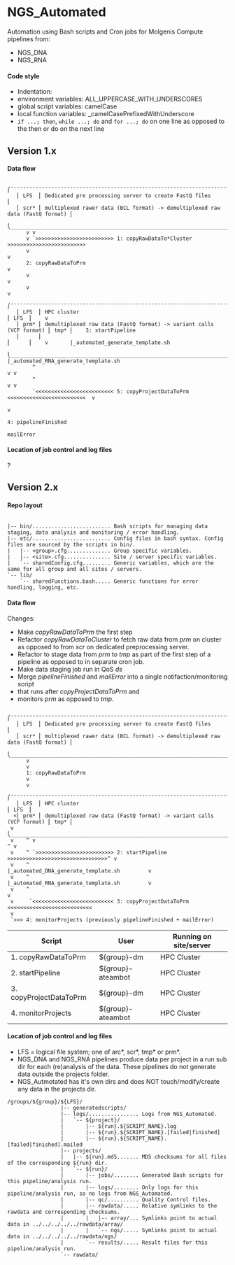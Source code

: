 # NGS_Automated

Automation using Bash scripts and Cron jobs for Molgenis Compute pipelines from:
 - NGS_DNA
 - NGS_RNA

#### Code style

- Indentation: <TABS>
- environment variables: ALL\_UPPERCASE\_WITH\_UNDERSCORES
- global script variables: camelCase
- local function variables: _camelCasePrefixedWithUnderscore
- `if ...; then`, `while ...; do` and `for ...; do` on one line as opposed to the then or do on the next line

## Version 1.x

#### Data flow

```
   ⎛¯¯¯¯¯¯¯¯¯¯¯¯¯¯¯¯¯¯¯¯¯¯¯¯¯¯¯¯¯¯¯¯¯¯¯¯¯¯¯¯¯¯¯¯¯¯¯¯¯¯¯¯¯¯¯¯¯¯¯¯¯¯¯¯¯¯¯¯¯¯¯¯¯¯¯¯¯¯¯¯¯¯¯¯¯¯⎞
   ⎜ LFS  ⎜ Dedicated pre processing server to create FastQ files                        ⎜
   ⎜ scr* ⎜ multiplexed rawer data (BCL format) -> demultiplexed raw data (FastQ format) ⎜
   ⎝______________________________________________________________________________________⎠
      v v                                                                           
      v `>>>>>>>>>>>>>>>>>>>>>>>>> 1: copyRawDataTo*Cluster >>>>>>>>>>>>>>>>>>>>>>>>>
      v                                                                              v
      2: copyRawDataToPrm                                                            v
      v                                                                              v
      v                                                                              v
   ⎛¯¯¯¯¯¯¯¯¯¯¯¯¯¯¯¯¯¯¯¯¯¯¯¯¯¯¯¯¯¯¯¯¯¯¯¯¯¯¯¯¯¯¯¯¯¯¯¯¯¯¯¯¯¯¯¯¯¯¯¯¯¯¯¯¯¯¯¯¯¯¯¯¯¯¯¯¯¯¯¯¯¯¯¯⎞>>>>>
   ⎜ LFS  ⎜ HPC cluster                                                         ⎜ LFS  ⎜    v
   ⎜ prm* ⎜ demultiplexed raw data (FastQ format) -> variant calls (VCF format) ⎜ tmp* ⎜    3: startPipeline
   ⎜      ⎜                                                                     ⎜      ⎜    v       |_automated_generate_template.sh
   ⎝____________________________________________________________________________________⎠<<<<<       |_automated_RNA_generate_template.sh
        ^                                                                           v v
        ^                                                                           v v
        `<<<<<<<<<<<<<<<<<<<<<<<<< 5: copyProjectDataToPrm <<<<<<<<<<<<<<<<<<<<<<<<<  v
                                                                                      v
                                                                                      4: pipelineFinished
                                                                                         mailError
```

#### Location of job control and log files

?

## Version 2.x

#### Repo layout
```

|-- bin/......................... Bash scripts for managing data staging, data analysis and monitoring / error handling.
|-- etc/......................... Config files in bash syntax. Config files are sourced by the scripts in bin/.
|   |-- <group>.cfg.............. Group specific variables.
|   |-- <site>.cfg............... Site / server specific variables.
|   `-- sharedConfig.cfg......... Generic variables, which are the same for all group and all sites / servers.
`-- lib/
    `-- sharedFunctions.bash..... Generic functions for error handling, logging, etc.
```

#### Data flow

Changes:
 - Make _copyRawDataToPrm_ the first step
 - Refactor _copyRawDataToCluster_ to fetch raw data from _prm_ on cluster as opposed to from _scr_ on dedicated preprocessing server.
  - Refactor to stage data from _prm_ to _tmp_ as part of the first step of a pipeline as opposed to in separate cron job.
  - Make data staging job run in QoS _ds_
 - Merge _pipelineFinished_ and _mailError_ into a single notifaction/monitoring script
  - that runs after _copyProjectDataToPrm_ and
  - monitors _prm_ as opposed to _tmp_.

```
   ⎛¯¯¯¯¯¯¯¯¯¯¯¯¯¯¯¯¯¯¯¯¯¯¯¯¯¯¯¯¯¯¯¯¯¯¯¯¯¯¯¯¯¯¯¯¯¯¯¯¯¯¯¯¯¯¯¯¯¯¯¯¯¯¯¯¯¯¯¯¯¯¯¯¯¯¯¯¯¯¯¯¯¯¯¯¯¯⎞
   ⎜ LFS  ⎜ Dedicated pre processing server to create FastQ files                        ⎜
   ⎜ scr* ⎜ multiplexed rawer data (BCL format) -> demultiplexed raw data (FastQ format) ⎜
   ⎝______________________________________________________________________________________⎠
      v
      v
      1: copyRawDataToPrm
      v
      v
   ⎛¯¯¯¯¯¯¯¯¯¯¯¯¯¯¯¯¯¯¯¯¯¯¯¯¯¯¯¯¯¯¯¯¯¯¯¯¯¯¯¯¯¯¯¯¯¯¯¯¯¯¯¯¯¯¯¯¯¯¯¯¯¯¯¯¯¯¯¯¯¯¯¯¯¯¯¯¯¯¯¯¯¯¯¯⎞
   ⎜ LFS  ⎜ HPC cluster                                                         ⎜ LFS  ⎜
  <⎜ prm* ⎜ demultiplexed raw data (FastQ format) -> variant calls (VCF format) ⎜ tmp* ⎜
 v ⎝____________________________________________________________________________________⎠
 v    ^ v                                                                           ^ v
 v    ^ `>>>>>>>>>>>>>>>>>>>>>>>>> 2: startPipeline >>>>>>>>>>>>>>>>>>>>>>>>>>>>>>>>^ v
 v    ^                                  |_automated_DNA_generate_template.sh         v
 v    ^                                  |_automated_RNA_generate_template.sh         v
 v    ^                                                                               v
 v     `<<<<<<<<<<<<<<<<<<<<<<<<<< 3: copyProjectDataToPrm <<<<<<<<<<<<<<<<<<<<<<<<<<<
 v
 `>>> 4: monitorProjects (previously pipelineFinished + mailError)
```

|Script                  |User              |Running on site/server|
|------------------------|------------------|----------------------|
|1. copyRawDataToPrm     |${group}-dm       |HPC Cluster           |
|2. startPipeline        |${group}-ateambot |HPC Cluster           |
|3. copyProjectDataToPrm |${group}-dm       |HPC Cluster           |
|4. monitorProjects      |${group}-ateambot |HPC Cluster           |


#### Location of job control and log files

 - LFS = logical file system; one of arc*, scr*, tmp* or prm*.
 - NGS_DNA and NGS_RNA pipelines produce data per project in a run sub dir for each (re)analysis of the data.
   These pipelines do not generate data outside the projects folder.
 - NGS_Autmotated has it's own dirs and does NOT touch/modify/create any data in the projects dir.

```
/groups/${group}/${LFS}/
                 |-- generatedscripts/
                 |-- logs/................ Logs from NGS_Automated.
                 |   `-- ${project}/
                 |       |-- ${run}.${SCRIPT_NAME}.log
                 |       |-- ${run}.${SCRIPT_NAME}.[failed|finished]
                 |       |-- ${run}.${SCRIPT_NAME}.[failed|finished].mailed
                 |-- projects/
                 |   |-- ${run}.md5....... MD5 checksums for all files of the corresponding ${run} dir.
                 |   `-- ${run}/
                 |       |-- jobs/........ Generated Bash scripts for this pipeline/analysis run.
                 |       |-- logs/........ Only logs for this pipeline/analysis run, so no logs from NGS_Automated.
                 |       |-- qc/.......... Quality Control files.
                 |       |-- rawdata/..... Relative symlinks to the rawdata and corresponding checksums.
                 |       |   |-- array/... Symlinks point to actual data in ../../../../../rawdata/array/
                 |       |   `-- ngs/..... Symlinks point to actual data in ../../../../../rawdata/ngs/
                 |       `-- results/..... Result files for this pipeline/analysis run.
                 `-- rawdata/
```

